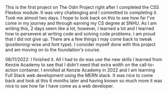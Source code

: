 This is the first project on The Odin Project right after I completed the CSS Flexbox module. It was very challenging and I committed to completing it. Took me almost two days. I hope to look back on this to see how far I've come in my journey and through earning my CS degree at SNHU. As I am writing this, 2 days seem like a lot, however, I learned a lot and I learned how to persevere at writing code and solving code problems. I am proud that I did not give up. There are a few things I may come back to tweak (positioning-wise and font type). I consider myself done with this project and am moving on to the foundation's course.


08/11/2022: I finished it. All I had to do was use the new skills I learned from Kenzie Academy to see that I didn't need that extra width on the call-to-action container. I enrolled at Kenzie Academy in 2022 and I am learning Full Stack web development using the MERN stack. It was nice to come back and look at this 6 months later and having known so much more it was nice to see how far I have come as a web developer.

